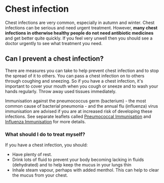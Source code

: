 
# Chest infection

Chest infections are very common, especially in autumn and winter. Chest infections can be serious and need urgent treatment. However, **many chest infections in otherwise healthy people do not need antibiotic medicines** and get better quite quickly. If you feel very unwell then you should see a doctor urgently to see what treatment you need.

## Can I prevent a chest infection?
There are measures you can take to help prevent chest infection and to stop the spread of it to others. You can pass a chest infection on to others through coughing and sneezing. So if you have a chest infection, it's important to cover your mouth when you cough or sneeze and to wash your hands regularly. Throw away used tissues immediately.

Immunisation against the pneumococcus germ (bacterium) - the most common cause of bacterial pneumonia - and the annual flu (influenza) virus immunisation are advised if you are at increased risk of developing these infections. See separate leaflets called [Pneumococcal Immunisation](https://patient.info/health/pneumococcal-immunisation) and [Influenza Immunisation](https://patient.info/health/influenza-immunisation) for more details.

### What should I do to treat myself?
If you have a chest infection, you should:

* Have plenty of rest.
* Drink lots of fluid to prevent your body becoming lacking in fluids (dehydrated) and to help keep the mucus in your lungs thin
* Inhale steam vapour, perhaps with added menthol. This can help to clear the mucus from your chest.

